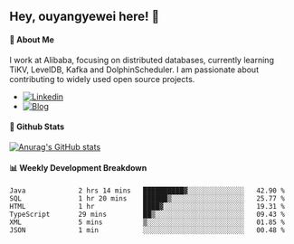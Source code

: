 ## Hey, ouyangyewei here! :wave:

#### :rocket: About Me
I work at Alibaba, focusing on distributed databases, currently learning TiKV, LevelDB, Kafka and DolphinScheduler. I am passionate about contributing to widely used open source projects.

- [![Linkedin](https://img.shields.io/badge/LinkedIn-ouyangyewei-blue)](https://www.linkedin.com/in/ouyangyewei/)
- [![Blog](https://img.shields.io/badge/Blog-yeweiouyang-orange)](https://blog.csdn.net/yeweiouyang)

#### :star2: Github Stats
[![Anurag's GitHub stats](https://github-readme-stats.vercel.app/api?username=ouyangyewei&show_icons=true&cache_seconds=3600&theme=tokyonight)](https://github.com/anuraghazra/github-readme-stats)

#### :bar_chart: Weekly Development Breakdown
<!--START_SECTION:waka-->

```text
Java             2 hrs 14 mins   ██████████▓░░░░░░░░░░░░░░   42.90 %
SQL              1 hr 20 mins    ██████▒░░░░░░░░░░░░░░░░░░   25.77 %
HTML             1 hr            ████▓░░░░░░░░░░░░░░░░░░░░   19.31 %
TypeScript       29 mins         ██▒░░░░░░░░░░░░░░░░░░░░░░   09.43 %
XML              5 mins          ▒░░░░░░░░░░░░░░░░░░░░░░░░   01.85 %
JSON             1 min           ░░░░░░░░░░░░░░░░░░░░░░░░░   00.48 %
```

<!--END_SECTION:waka-->
